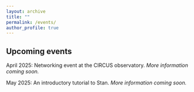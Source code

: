 ```yaml
---
layout: archive
title: ""
permalink: /events/
author_profile: true
---
```


## Upcoming events

April 2025: Networking event at the CIRCUS observatory. *More information coming soon.* 

May 2025: An introductory tutorial to Stan. *More information coming soon.* 
